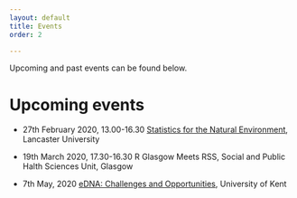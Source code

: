 ```yaml
---
layout: default
title: Events
order: 2 

---
```



Upcoming and past events can be found below.

# Upcoming events
* 27th February 2020, 13.00-16.30
[Statistics for the Natural Environment](https://www.statslife.org.uk/events/eventdetail/1562/14/statistics-for-the-natural-environment), Lancaster University

* 19th March 2020, 17.30-16.30
R Glasgow Meets RSS, Social and Public Halth Sciences Unit, Glasgow

* 7th May, 2020 
[eDNA: Challenges and Opportunities](https://blogs.kent.ac.uk/seak/2020/01/31/edna-challenges-and-opportunities-rss-meeting-on-the-7th-of-may-2020/), University of Kent
